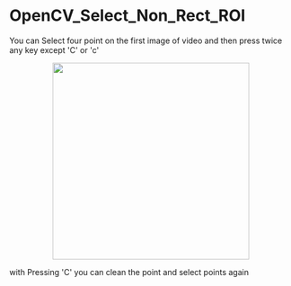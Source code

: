 # OpenCV_Select_Non_Rect_ROI

You can Select four point on the first image of video and then press twice any key except 'C' or 'c'
<p align="center">
  <img src="https://raw.githubusercontent.com/amin-git/OpenCV_Select_Non_Rect_ROI/master/sample.png" width="350"/>
</p>
with Pressing 'C' you can clean the point and select points again
